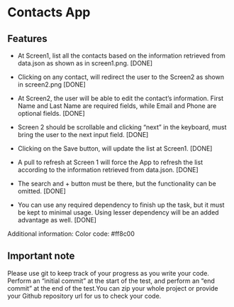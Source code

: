 # Contacts App

## Features

* At Screen1, list all the contacts based on the information retrieved from data.json as
shown as in screen1.png. [DONE]

* Clicking on any contact, will redirect the user to the Screen2 as shown in screen2.png [DONE]

* At Screen2, the user will be able to edit the contact’s information. First Name and Last
Name are required fields, while Email and Phone are optional fields. [DONE]

* Screen 2 should be scrollable and clicking “next” in the keyboard, must bring the user to
the next input field. [DONE]

* Clicking on the Save button, will update the list at Screen1. [DONE]

* A pull to refresh at Screen 1 will force the App to refresh the list according to the
information retrieved from data.json. [DONE]

* The search and + button must be there, but the functionality can be omitted. [DONE]

* You can use any required dependency to finish up the task, but it must be kept to
minimal usage. Using lesser dependency will be an added advantage as well. [DONE]

Additional information: Color code: #ff8c00

## Important note
Please use git to keep track of your progress as you write your code. Perform an “initial
commit” at the start of the test, and perform an “end commit” at the end of the test.You can
zip your whole project or provide your Github repository url for us to check your code. 
